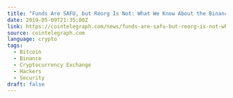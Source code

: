 ```yaml
---
title: "Funds Are SAFU, but Reorg Is Not: What We Know About the Binance Hack So Far"
date: 2019-05-09T21:35:00Z
link: https://cointelegraph.com/news/funds-are-safu-but-reorg-is-not-what-we-know-about-the-binance-hack-so-far?utm_medium=RSS&utm_source=news.12bit.vn
source: cointelegraph.com
language: crypto
tags:
  - Bitcoin
  - Binance
  - Cryptocurrency Exchange
  - Hackers
  - Security
draft: false
---
```

